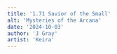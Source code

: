 ```yaml
---
title: '1.71 Savior of the Small'
alt: 'Mysteries of the Arcana'
date: '2024-10-03'
author: 'J Gray'
artist: 'Keira'
---
```

